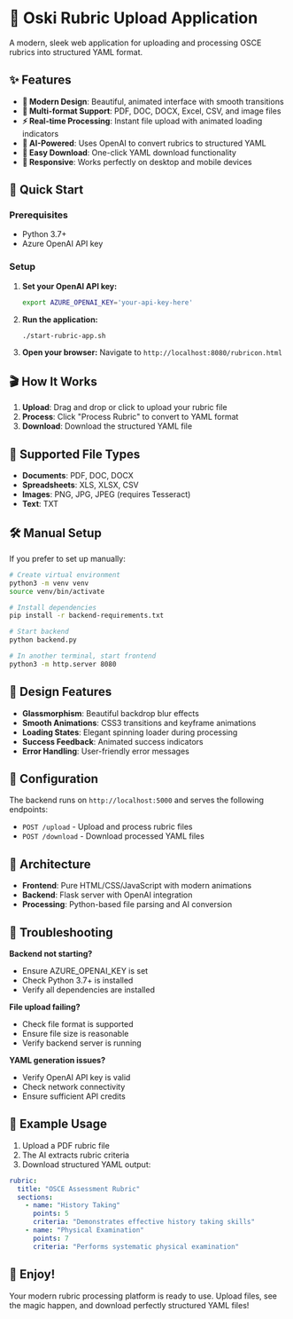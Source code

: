 # 🎯 Oski Rubric Upload Application

A modern, sleek web application for uploading and processing OSCE rubrics into structured YAML format.

## ✨ Features

- **🎨 Modern Design**: Beautiful, animated interface with smooth transitions
- **📄 Multi-format Support**: PDF, DOC, DOCX, Excel, CSV, and image files
- **⚡ Real-time Processing**: Instant file upload with animated loading indicators
- **🤖 AI-Powered**: Uses OpenAI to convert rubrics to structured YAML
- **💾 Easy Download**: One-click YAML download functionality
- **📱 Responsive**: Works perfectly on desktop and mobile devices

## 🚀 Quick Start

### Prerequisites

- Python 3.7+
- Azure OpenAI API key

### Setup

1. **Set your OpenAI API key:**
   ```bash
   export AZURE_OPENAI_KEY='your-api-key-here'
   ```

2. **Run the application:**
   ```bash
   ./start-rubric-app.sh
   ```

3. **Open your browser:**
   Navigate to `http://localhost:8080/rubricon.html`

## 🎬 How It Works

1. **Upload**: Drag and drop or click to upload your rubric file
2. **Process**: Click "Process Rubric" to convert to YAML format
3. **Download**: Download the structured YAML file

## 📁 Supported File Types

- **Documents**: PDF, DOC, DOCX
- **Spreadsheets**: XLS, XLSX, CSV
- **Images**: PNG, JPG, JPEG (requires Tesseract)
- **Text**: TXT

## 🛠️ Manual Setup

If you prefer to set up manually:

```bash
# Create virtual environment
python3 -m venv venv
source venv/bin/activate

# Install dependencies
pip install -r backend-requirements.txt

# Start backend
python backend.py

# In another terminal, start frontend
python3 -m http.server 8080
```

## 🎨 Design Features

- **Glassmorphism**: Beautiful backdrop blur effects
- **Smooth Animations**: CSS3 transitions and keyframe animations
- **Loading States**: Elegant spinning loader during processing
- **Success Feedback**: Animated success indicators
- **Error Handling**: User-friendly error messages

## 🔧 Configuration

The backend runs on `http://localhost:5000` and serves the following endpoints:

- `POST /upload` - Upload and process rubric files
- `POST /download` - Download processed YAML files

## 🎯 Architecture

- **Frontend**: Pure HTML/CSS/JavaScript with modern animations
- **Backend**: Flask server with OpenAI integration
- **Processing**: Python-based file parsing and AI conversion

## 🐛 Troubleshooting

**Backend not starting?**
- Ensure AZURE_OPENAI_KEY is set
- Check Python 3.7+ is installed
- Verify all dependencies are installed

**File upload failing?**
- Check file format is supported
- Ensure file size is reasonable
- Verify backend server is running

**YAML generation issues?**
- Verify OpenAI API key is valid
- Check network connectivity
- Ensure sufficient API credits

## 📝 Example Usage

1. Upload a PDF rubric file
2. The AI extracts rubric criteria
3. Download structured YAML output:

```yaml
rubric:
  title: "OSCE Assessment Rubric"
  sections:
    - name: "History Taking"
      points: 5
      criteria: "Demonstrates effective history taking skills"
    - name: "Physical Examination"
      points: 7
      criteria: "Performs systematic physical examination"
```

## 🎉 Enjoy!

Your modern rubric processing platform is ready to use. Upload files, see the magic happen, and download perfectly structured YAML files! 